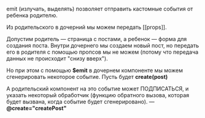 emit (излучать, выделять) позволяет отправить кастомные события от ребенка родителю.

Из родительского в дочерний мы можем передать [[props]].

Допустим родитель — страница с постами, а ребенок — форма для создания поста. 
Внутри дочернего мы создаем новый пост, но передать его в родителя с помощью пропсов мы не можем (потому что передача данных не происходит "снизу вверх").

Но при этом с помощью **$emit** в дочернем компоненте мы можем сгенерировать некоторое событие. Пусть будет **create(post)**

А родительский компонент на это событие может ПОДПИСАТЬСЯ, и указать некоторый обработчик (функцию обратного вызова, которая будет вызвана, когда событие будет сгенерировано). — **@create="createPost"**



